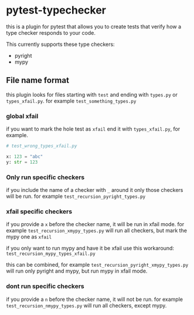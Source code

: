 # pytest-typechecker

this is a plugin for pytest that allows you to create tests
that verify how a type checker responds to your code.

This currently supports these type checkers:

* pyright
* mypy

## File name format

this plugin looks for files starting with `test` and ending with `types.py` or `types_xfail.py`.
for example `test_something_types.py`

### global xfail

if you want to mark the hole test as `xfail` end it with `types_xfail.py`, for example.

```python
# test_wrong_types_xfail.py

x: 123 = "abc"
y: str = 123
```

### Only run specific checkers

if you include the name of a checker with `_` around it only those checkers will be run.
for example `test_recursion_pyright_types.py`

### xfail specific checkers

if you provide a `x` before the checker name, it will be run in xfail mode.
for example `test_recursion_xmypy_types.py` will run all checkers, but mark the mypy one as `xfail`

if you only want to run mypy and have it be xfail use this workaround: `test_recursion_mypy_types_xfail.py`

this can be combined, for example `test_recursion_pyright_xmypy_types.py` will run only pyright and mypy, but run mypy in xfail mode.

### dont run specific checkers

if you provide a `n` before the checker name, it will not be run.
for example `test_recursion_nmypy_types.py` will run all checkers, except mypy.
